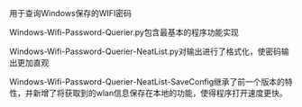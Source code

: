 用于查询Windows保存的WIFI密码

Windows-Wifi-Password-Querier.py包含最基本的程序功能实现

Windows-Wifi-Password-Querier-NeatList.py对输出进行了格式化，使密码输出更加直观

Windows-Wifi-Password-Querier-NeatList-SaveConfig继承了前一个版本的特性，并新增了将获取到的wlan信息保存在本地的功能，使得程序打开速度更快。
